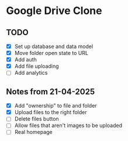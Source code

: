 # Google Drive Clone

## TODO

- [x] Set up database and data model
- [x] Move folder open state to URL
- [x] Add auth
- [x] Add file uploading
- [ ] Add analytics

## Notes from 21-04-2025

- [x] Add "ownership" to file and folder
- [x] Upload files to the right folder
- [ ] Delete files button
- [ ] Allow files that aren't images to be uploaded
- [ ] Real homepage
